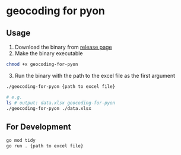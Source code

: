 # geocoding for pyon

## Usage

1. Download the binary from [release page](https://github.com/eteRnaL198/geocoding-for-pyon/releases)
2. Make the binary executable

```sh
chmod +x geocoding-for-pyon
```

3. Run the binary with the path to the excel file as the first argument

```sh
./geocoding-for-pyon {path to excel file}

# e.g.
ls # output: data.xlsx geocoding-for-pyon
./geocoding-for-pyon ./data.xlsx
```

## For Development

```sh
go mod tidy
go run . {path to excel file}
```
